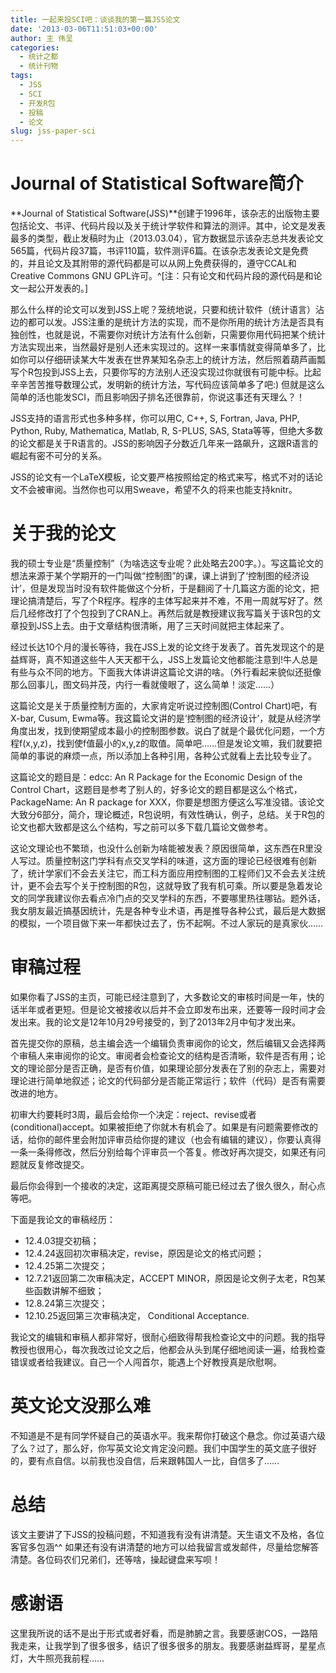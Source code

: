 ```yaml
---
title: 一起来投SCI吧：谈谈我的第一篇JSS论文
date: '2013-03-06T11:51:03+00:00'
author: 主 伟呈
categories:
  - 统计之都
  - 统计刊物
tags:
  - JSS
  - SCI
  - 开发R包
  - 投稿
  - 论文
slug: jss-paper-sci
---
```


# Journal of Statistical Software简介

**Journal of Statistical Software(JSS)**创建于1996年，该杂志的出版物主要包括论文、书评、代码片段以及关于统计学软件和算法的测评。其中，论文是发表最多的类型，截止发稿时为止（2013.03.04），官方数据显示该杂志总共发表论文565篇，代码片段37篇，书评110篇，软件测评6篇。在该杂志发表论文是免费的，并且论文及其附带的源代码都是可以从网上免费获得的，遵守CCAL和 Creative Commons GNU GPL许可。^[注：只有论文和代码片段的源代码是和论文一起公开发表的。]

那么什么样的论文可以发到JSS上呢？笼统地说，只要和统计软件（统计语言）沾边的都可以发。JSS注重的是统计方法的实现，而不是你所用的统计方法是否具有独创性，也就是说，不需要你对统计方法有什么创新，只需要你用代码把某个统计方法实现出来，当然最好是别人还未实现过的。这样一来事情就变得简单多了，比如你可以仔细研读某大牛发表在世界某知名杂志上的统计方法，然后照着葫芦画瓢写个R包投到JSS上去，只要你写的方法别人还没实现过你就很有可能中标。比起辛辛苦苦推导数理公式，发明新的统计方法，写代码应该简单多了吧:) 但就是这么简单的活也能发SCI，而且影响因子排名还很靠前，你说这事还有天理么？！

JSS支持的语言形式也多种多样，你可以用C, C++, S, Fortran, Java, PHP, Python, Ruby, Mathematica, Matlab, R, S-PLUS, SAS, Stata等等，但绝大多数的论文都是关于R语言的。JSS的影响因子分数近几年来一路飙升，这跟R语言的崛起有密不可分的关系。

JSS的论文有一个LaTeX模板，论文要严格按照给定的格式来写，格式不对的话论文不会被审阅。当然你也可以用Sweave，希望不久的将来也能支持knitr。

# 关于我的论文

我的硕士专业是“质量控制”（为啥选这专业呢？此处略去200字。）。写这篇论文的想法来源于某个学期开的一门叫做“控制图”的课，课上讲到了‘控制图的经济设计’，但是发现当时没有软件能做这个分析，于是翻阅了十几篇这方面的论文，把理论搞清楚后，写了个R程序。程序的主体写起来并不难，不用一周就写好了。然后几经修改打了个包投到了CRAN上。再然后就是教授建议我写篇关于该R包的文章投到JSS上去。由于文章结构很清晰，用了三天时间就把主体起来了。

经过长达10个月的漫长等待，我在JSS上发的论文终于发表了。首先发现这个的是益辉哥，真不知道这些牛人天天都干么，JSS上发篇论文他都能注意到!牛人总是有些与众不同的地方。下面我大体讲讲这篇论文讲的啥。（外行看起来貌似还挺像那么回事儿，图文码并茂，内行一看就傻眼了，这么简单！淡定……）

这篇论文是关于质量控制方面的，大家肯定听说过控制图(Control Chart)吧，有X-bar, Cusum, Ewma等。我这篇论文讲的是‘控制图的经济设计’，就是从经济学角度出发，找到使期望成本最小的控制图参数。说白了就是个最优化问题，一个方程f(x,y,z)，找到使f值最小的x,y,z的取值。简单吧……但是发论文嘛，我们就要把简单的事说的麻烦一点，所以添加上各种引用，各种公式就看上去比较专业了。

这篇论文的题目是：edcc: An R Package for the Economic Design of the Control Chart，这题目是参考了别人的，好多论文的题目都是这么个格式，PackageName: An R package for XXX，你要是想图方便这么写准没错。该论文大致分6部分，简介，理论概述，R包说明，有效性确认，例子，总结。关于R包的论文也都大致都是这么个结构，写之前可以多下载几篇论文做参考。

这论文理论也不繁琐，也没什么创新为啥能被发表？原因很简单，这东西在R里没人写过。质量控制这门学科有点交叉学科的味道，这方面的理论已经很难有创新了，统计学家们不会去关注它，而工科方面应用控制图的工程师们又不会去关注统计，更不会去写个关于控制图的R包，这就导致了我有机可乘。所以要是急着发论文的同学我建议你去看点冷门点的交叉学科的东西，不要哪里热往哪钻。题外话，我女朋友最近搞基因统计，先是各种专业术语，再是推导各种公式，最后是大数据的模拟，一个项目做下来一年都快过去了，伤不起啊。不过人家玩的是真家伙……

# 审稿过程

如果你看了JSS的主页，可能已经注意到了，大多数论文的审核时间是一年，快的话半年或者更短。但是论文被接收以后并不会立即发布出来，还要等一段时间才会发出来。我的论文是12年10月29号接受的，到了2013年2月中旬才发出来。

首先提交你的原稿，总主编会选一个编辑负责审阅你的论文，然后编辑又会选择两个审稿人来审阅你的论文。审阅者会检查论文的结构是否清晰，软件是否有用；论文的理论部分是否正确，是否有价值，如果理论部分发表在了别的杂志上，需要对理论进行简单地叙述；论文的代码部分是否能正常运行；软件（代码）是否有需要改进的地方。

初审大约要耗时3周，最后会给你一个决定：reject、revise或者(conditional)accept。如果被拒绝了你就木有机会了。如果是有问题需要修改的话，给你的邮件里会附加评审员给你提的建议（也会有编辑的建议），你要认真得一条一条得修改，然后分别给每个评审员一个答复。修改好再次提交，如果还有问题就反复修改提交。

最后你会得到一个接收的决定，这距离提交原稿可能已经过去了很久很久，耐心点等吧。

下面是我论文的审稿经历：

  * 12.4.03提交初稿；
  * 12.4.24返回初次审稿决定，revise，原因是论文的格式问题；
  * 12.4.25第二次提交；
  * 12.7.21返回第二次审稿决定，ACCEPT MINOR，原因是论文例子太老，R包某些函数讲解不细致；
  * 12.8.24第三次提交；
  * 12.10.25返回第三次审稿决定， Conditional Acceptance.

我论文的编辑和审稿人都非常好，很耐心细致得帮我检查论文中的问题。我的指导教授也很用心，每次我改过论文之后，他都会从头到尾仔细地阅读一遍，给我检查错误或者给我建议。自己一个人闯首尔，能遇上个好教授真是欣慰啊。

# 英文论文没那么难

不知道是不是有同学怀疑自己的英语水平。我来帮你打破这个悬念。你过英语六级了么？过了，那么好，你写英文论文肯定没问题。我们中国学生的英文底子很好的，要有点自信。以前我也没自信，后来跟韩国人一比，自信多了……

# 总结

该文主要讲了下JSS的投稿问题，不知道我有没有讲清楚。天生语文不及格，各位客官多包涵^^ 如果还有没有讲清楚的地方可以给我留言或发邮件，尽量给您解答清楚。各位码农们兄弟们，还等啥，操起键盘来写呗！

# 感谢语

这里我所说的话不是出于形式或者好看，而是肺腑之言。我要感谢COS，一路陪我走来，让我学到了很多很多，结识了很多很多的朋友。我要感谢益辉哥，星星点灯，大牛照亮我前程……
